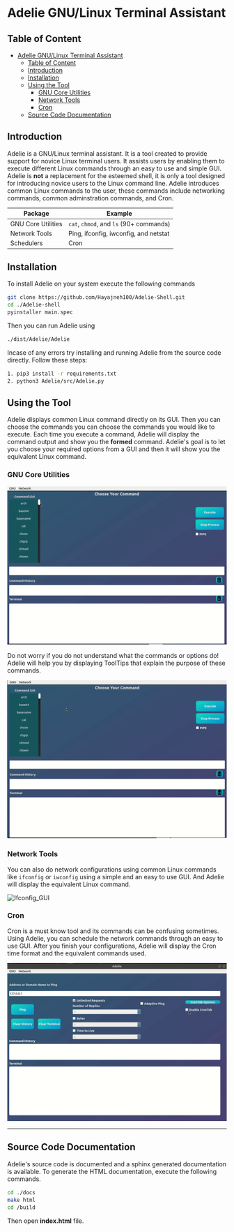 # Adelie GNU/Linux Terminal Assistant

## Table of Content

- [Adelie GNU/Linux Terminal Assistant](#adelie-gnulinux-terminal-assistant)
  - [Table of Content](#table-of-content)
  - [Introduction](#introduction)
  - [Installation](#installation)
  - [Using the Tool](#using-the-tool)
    - [GNU Core Utilities](#gnu-core-utilities)
    - [Network Tools](#network-tools)
    - [Cron](#cron)
  - [Source Code Documentation](#source-code-documentation)

## Introduction

Adelie is a GNU/Linux terminal assistant. It is a tool created to provide support for novice Linux terminal users.
It assists users by enabling them to execute different Linux commands through
an easy to use and simple GUI. Adelie is  **not** a replacement for
the esteemed shell, it is only a tool designed for introducing novice users
to the Linux command line.
Adelie introduces common Linux commands to the user, these commands include
networking commands, common adminstration commands, and Cron.  

| Package            | Example                                  |
| ------------------ | ---------------------------------------- |
| GNU Core Utilities | `cat`, `chmod`, and `ls`  (90+ commands) |
| Network Tools      | Ping, ifconfig, iwconfig, and netstat    |
| Schedulers         | Cron                                     |




## Installation

To install Adelie on your system execute the following commands

```bash
git clone https://github.com/Hayajneh100/Adelie-Shell.git
cd ./Adelie-shell
pyinstaller main.spec
```

Then you can run Adelie using

```bash
./dist/Adelie/Adelie
```

Incase of any errors try installing and running Adelie from the source code
directly. Follow these steps:

```bash
1. pip3 install -r requirements.txt 
2. python3 Adelie/src/Adelie.py
```

## Using the Tool

Adelie displays common Linux command directly on its GUI. Then you can choose
the commands you can choose the commands you would like to execute.
Each time you execute a command, Adelie
will display the command output and show you the __formed__ command. Adelie's
goal is to let you choose your required options from a GUI and then it will
show you the equivalent Linux command.

### GNU Core Utilities

![GNU_GUI](/docs/readme_pics/GNU_GUI.gif)

Do not worry if you do not understand what the commands or options do! Adelie
will help you by displaying ToolTips that explain the purpose of these
commands.

![GNU_GUI_ToolTip](/docs/readme_pics/GNU_ToolTip.gif)

### Network Tools

You can also do network configurations using common Linux commands like
`ifconfig` or `iwconfig` using a simple and an easy to use GUI. 
And Adelie will display the equivalent Linux command.

![Ifconfig_GUI](/docs/readme_pics/Ifconfig.gif)

### Cron

Cron is a must know tool and its commands can be confusing sometimes.
Using Adelie, you can schedule the network commands through an easy to use
GUI. After you finish your configurations, Adelie will display the Cron time
format and the equivalent commands used.

![cron](/docs/readme_pics/cron.gif)

----

## Source Code Documentation

Adelie's source code is documented and a sphinx generated documentation is
available. To generate the HTML documentation, execute the following commands.

```bash
cd ./docs
make html
cd /build
```

Then open **index.html** file.
